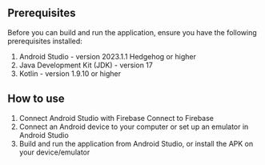 

## Prerequisites
Before you can build and run the application, ensure you have the following prerequisites installed:
1. Android Studio - version 2023.1.1 Hedgehog or higher
2. Java Development Kit (JDK) - version 17 
3. Kotlin - version 1.9.10 or higher

## How to use
1. Connect Android Studio with Firebase Connect to Firebase
2. Connect an Android device to your computer or set up an emulator in Android Studio
3. Build and run the application from Android Studio, or install the APK on your device/emulator
